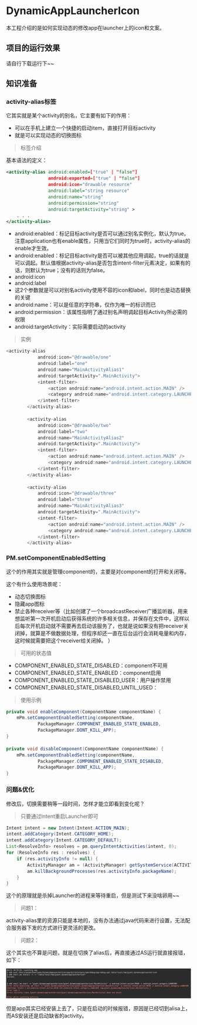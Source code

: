 # DynamicAppLauncherIcon

本工程介绍的是如何实现动态的修改app在launcher上的icon和文案。

## 项目的运行效果

请自行下载运行下~~

## 知识准备

### activity-alias标签

它其实就是某个activity的别名，它主要有如下的作用：

* 可以在手机上建立一个快捷的启动item，直接打开目标activity
* 就是可以实现动态的切换图标

> 标签介绍

基本语法的定义：

```xml
<activity-alias android:enabled=["true" | "false"]
                android:exported=["true" | "false"]
                android:icon="drawable resource"
                android:label="string resource"
                android:name="string"
                android:permission="string"
                android:targetActivity="string" >
    . . .
</activity-alias>
```

* android:enabled：标记目标activity是否可以通过别名实例化，默认为true。注意application也有enable属性，只用当它们同时为true时，activity-alias的enable才生效。
* android:enabled：标记目标activity是否可以被其他应用调起，true的话就是可以调起。默认值根据activity-alias是否包含intent-filter元素决定，如果有的话，则默认为true；没有的话则为false。
* android:icon
* android:label
 * 这2个参数就是可以对别名activity使用不容的icon和label，同时也是动态替换的关键
* android:name：可以是任意的字符串，仅作为唯一的标识而已
* android:permission：该属性指明了通过别名声明调起目标Activity所必需的权限
* android:targetActivity：实际需要启动的activity

> 实例

```java
<activity-alias
            android:icon="@drawable/one"
            android:label="one"
            android:name="MainActivityAlias1"
            android:targetActivity=".MainActivity">
            <intent-filter>
                <action android:name="android.intent.action.MAIN" />
                <category android:name="android.intent.category.LAUNCHER" />
            </intent-filter>
        </activity-alias>

        <activity-alias
            android:icon="@drawable/two"
            android:label="two"
            android:name="MainActivityAlias2"
            android:targetActivity=".MainActivity">
            <intent-filter>
                <action android:name="android.intent.action.MAIN" />
                <category android:name="android.intent.category.LAUNCHER" />
            </intent-filter>
        </activity-alias>

        <activity-alias
            android:icon="@drawable/three"
            android:label="three"
            android:name="MainActivityAlias3"
            android:targetActivity=".MainActivity">
            <intent-filter>
                <action android:name="android.intent.action.MAIN" />
                <category android:name="android.intent.category.LAUNCHER" />
            </intent-filter>
        </activity-alias>
```

### PM.setComponentEnabledSetting

这个的作用其实就是管理component的，主要是对component的打开和关闭等。

这个有什么使用场景呢：

* 动态切换图标
* 隐藏app图标
* 禁止各种receiver等（比如创建了一个broadcastReceiver广播监听器，用来想监听第一次开机启动后获得系统的许多相关信息，并保存在文件中，这样以后每次开机启动就不需要再去启动该服务了，也就是说如果没有把receiver关闭掉，就算是不做数据处理，但程序却还一直在后台运行会消耗电量和内存，这时候就需要把这个receiver给关闭掉。 ）

> 可用的状态值

* COMPONENT_ENABLED_STATE_DISABLED：component不可用
* COMPONENT_ENABLED_STATE_ENABLED：component启用
* COMPONENT_ENABLED_STATE_DISABLED_USER：用户操作禁用
* COMPONENT_ENABLED_STATE_DISABLED_UNTIL_USED：

> 使用示例

```java
private void enableComponent(ComponentName componentName) {
    mPm.setComponentEnabledSetting(componentName,
            PackageManager.COMPONENT_ENABLED_STATE_ENABLED,
            PackageManager.DONT_KILL_APP);
}

private void disableComponent(ComponentName componentName) {
    mPm.setComponentEnabledSetting(componentName,
            PackageManager.COMPONENT_ENABLED_STATE_DISABLED,
            PackageManager.DONT_KILL_APP);
}
```

### 问题&优化

修改后，切换需要稍等一段时间，怎样才能立即看到变化呢？

> 只要通过Intent重启Launcher即可

```java
Intent intent = new Intent(Intent.ACTION_MAIN);
intent.addCategory(Intent.CATEGORY_HOME);
intent.addCategory(Intent.CATEGORY_DEFAULT);
List<ResolveInfo> resolves = pm.queryIntentActivities(intent, 0);
for (ResolveInfo res : resolves) {
    if (res.activityInfo != null) {
        ActivityManager am = (ActivityManager) getSystemService(ACTIVITY_SERVICE);
        am.killBackgroundProcesses(res.activityInfo.packageName);
    }
}
```

这个的原理就是杀掉Launcher的进程来等待重启，但是测试下来没啥卵用~~

> 问题1：

activity-alias里的资源只能是本地的，没有办法通过java代码来进行设置，无法配合服务器下发的方式进行更灵活的更改。

> 问题2：

这个其实也不算是问题，就是在切换了alias后，再直接通过AS运行就直接报错，如下：

![](./as-error.png)

但是app其实已经安装上去了，只是在启动的时候报错，原因是已经切到alisa上，而AS安装还是启动缺省的activity。
